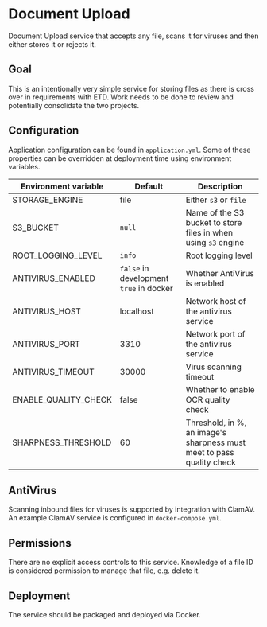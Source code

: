 # Document Upload

Document Upload service that accepts any file, scans it for viruses and then 
either stores it or rejects it.

## Goal
This is an intentionally very simple service for storing files as there is cross over in 
requirements with ETD. Work needs to be done to review and potentially consolidate the two 
projects.

## Configuration

Application configuration can be found in `application.yml`. Some of these properties 
can be overridden at deployment time using environment variables.  

| Environment variable | Default                                 | Description                                                           |
|----------------------|-----------------------------------------|-----------------------------------------------------------------------|
| STORAGE_ENGINE       | file                                    | Either `s3` or `file`                                                 |
| S3_BUCKET            | `null`                                  | Name of the S3 bucket to store files in when using `s3` engine        |
| ROOT_LOGGING_LEVEL   | `info`                                  | Root logging level                                                    |
| ANTIVIRUS_ENABLED    | `false` in development `true` in docker | Whether AntiVirus is enabled                                          |
| ANTIVIRUS_HOST       | localhost                               | Network host of the antivirus service                                 |
| ANTIVIRUS_PORT       | 3310                                    | Network port of the antivirus service                                 |
| ANTIVIRUS_TIMEOUT    | 30000                                   | Virus scanning timeout                                                |
| ENABLE_QUALITY_CHECK | false                                   | Whether to enable OCR quality check                                   |
| SHARPNESS_THRESHOLD  | 60                                      | Threshold, in %, an image's sharpness must meet to pass quality check |

## AntiVirus

Scanning inbound files for viruses is supported by integration with ClamAV. An example
ClamAV service is configured in `docker-compose.yml`. 

## Permissions

There are no explicit access controls to this service. Knowledge of a file ID is 
considered permission to manage that file, e.g. delete it.

## Deployment

The service should be packaged and deployed via Docker.
